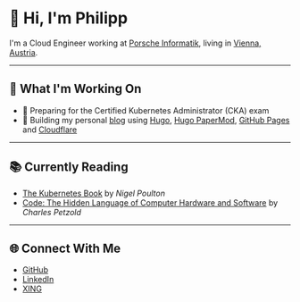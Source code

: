 # 👋 Hi, I'm Philipp

I'm a Cloud Engineer working at [Porsche Informatik](https://porscheinformatik.com), living in [Vienna, Austria](https://earth.google.com/web/@48.2206849,16.38005995,161.2107876a,61954.52617226d,35y,0h,0t,0r/data=CkkaRxJBCiUweDQ3NmQwNzllNTEzNmNhOWY6MHhmZGMyZTU4YTUxYTI1YjQ2GRAvmXSlGkhAIW8gbpiyXzBAKgZWaWVubmEYAiAB).

---

## 🔭 What I'm Working On

- 🧠 Preparing for the Certified Kubernetes Administrator (CKA) exam
- 📝 Building my personal [blog](https://pmaier.at) using [Hugo](https://gohugo.io/), [Hugo PaperMod](https://github.com/adityatelange/hugo-PaperMod), [GitHub Pages](https://pages.github.com/) and [Cloudflare](https://www.cloudflare.com/)

---

## 📚 Currently Reading

- [The Kubernetes Book](https://www.nigelpoulton.com/books) by _Nigel Poulton_
- [Code: The Hidden Language of Computer Hardware and Software](https://codehiddenlanguage.com/Chapter00/) by _Charles Petzold_

---

## 🌐 Connect With Me

- [GitHub](https://github.com/philmph)
- [LinkedIn](https://www.linkedin.com/in/philipp-maier-801b54138)
- [XING](https://www.xing.com/profile/Philipp_Maier63/cv)
